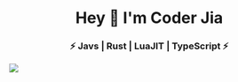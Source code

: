 <h1 align="center">Hey 👋 I'm Coder Jia</h1>
<h3 align="center">⚡ Javs | Rust | LuaJIT | TypeScript ⚡</h3>
<img src="https://github-readme-stats.vercel.app/api/top-langs/?username=cj2a7t&layout=compact" />
